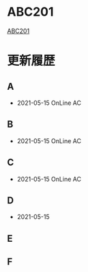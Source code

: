 # ABC201
[ABC201](https://atcoder.jp/contests/abc201)

# 更新履歴

## A
 - 2021-05-15 OnLine AC  

## B
 - 2021-05-15 OnLine AC  
 
## C
 - 2021-05-15 OnLine AC  

## D
 - 2021-05-15

## E

 
## F
